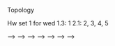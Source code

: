 Topology

Hw set 1 for wed
1.3: 1
2.1: 2, 3, 4, 5
<!-- 3.1: 1, 2, 6, 8 -->
<!--  -->
<!-- Hw set 2 for wed -->
<!--  -->
<!-- 3.1 7 -->
<!--  -->
<!-- Hw set 3 for wed -->
<!--  -->
<!-- 3.2: 2, 3, 6, 11, 12   -->
<!-- 3.3: 1, 2,3   -->
<!--  -->
<!-- <!-- Hw set 4 for fri --> -->
<!-- <!--  --> -->
<!-- <!-- 3.3: 1,3 --> -->
<!-- <!--  --> -->
<!-- HW set 4 for wed -->
<!-- <!--  --> -->
<!-- <!-- 1. Show that rationals Q are totally disconnected with its topology inherited from R --> -->
<!-- <!--  --> -->
<!-- 3.3: 9,10   -->
<!-- 3.4: 2, 3, 4 -->
<!--  -->
<!-- HW set 5 for wed -->
<!--  -->
<!-- 3.4: 5, 6, 8, 9 -->
<!--  -->
<!-- HW set 6 for wed -->
<!--  -->
<!-- 5.1: 1, 2, 3, 4 -->
<!--  -->
<!-- HW set 7 for wed -->
<!--  -->
<!-- 5.1: 5, 6, 7   (You already did it) -->
<!--  -->
<!-- HW 8 -->
<!--  -->
<!-- 5.2: 1,2,3,4   -->
<!--  -->
<!-- HW 9 -->
<!--  -->
<!-- In the proof of Theorem 17 show that the map is a homeomorphism onto image. -->
<!--  -->
<!-- pg 53: 1, 2, 7, 9   -->
<!-- pg 96 2   -->
<!--  -->
<!-- HW 10 mon -->
<!--  -->
<!-- 1. Show that the mobius band $M=[0,1] \times R /(0,x) \sim (1,-x)$ is a vector bundle over $S^1$. That is check local triviality.   -->
<!--  -->
<!-- Lee: 3-1, 3-2, 3-4, 3-5   -->
<!--  -->
<!-- HW 11 fri -->
<!--  -->
<!-- Lee: 4-1, 4-2   -->
<!--  -->
<!-- HW 12 for fri -->
<!--  -->
<!-- Lee, Edition 2: -->
<!--  -->
<!-- 11-5,  11-11, 13-5   -->
<!-- 14-1, 14-5, 14-6   -->
<!--  -->
<!-- Lee -->
<!--  -->
<!-- 16-2,  -->
<!--  -->
<!--  -->
<!--  -->
<!--  -->
